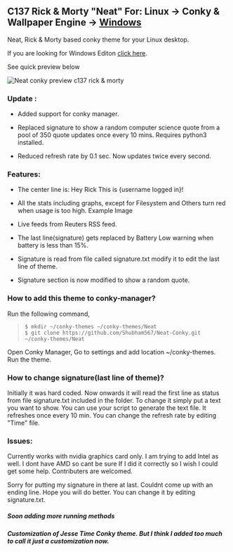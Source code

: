 ## C137 Rick & Morty "Neat" For: Linux -> Conky & Wallpaper Engine -> [Windows](https://steamcommunity.com/sharedfiles/filedetails/?id=2828268772)

Neat, Rick & Morty based conky theme for your Linux desktop.

If you are looking for Windows Editon [click here](https://steamcommunity.com/sharedfiles/filedetails/?id=2828268772).

See quick preview below

![Neat conky preview c137 rick & morty](./preview.png)

### Update :
*   Added support for conky manager.

*   Replaced signature to show a random computer science        quote from a pool of 350 quote updates once every 10        mins. Requires python3 installed.
*   Reduced refresh rate by 0.1 sec. Now updates twice          every second.

### Features:
   * The center line is: Hey Rick This is {username logged in}!

   * All the stats including graphs, except for Filesystem and Others turn red when usage is too high. Example Image

   * Live feeds from Reuters RSS feed.

   * The last line(signature) gets replaced by Battery Low warning when battery is less than 15%.

   * Signature is read from file called signature.txt modify it to edit the last line of theme.

   * Signature section is now modified to show a random quote.

### How to add this theme to conky-manager?

Run the following command,

> `$ mkdir ~/conky-themes ~/conky-themes/Neat` <br>
> `$ git clone https://github.com/Shubham567/Neat-Conky.git ~/conky-themes/Neat`

Open Conky Manager, Go to settings and add location ~/conky-themes. Run the theme.



### How to change signature(last line of theme)?
Initially it was hard coded. Now onwards it will read the first line as status from file signature.txt included in the folder. 
To change it simply put a text you want to show. You can use your script to generate the text file.
It refreshes once every 10 min. You can change the refresh rate by editing "Time" file.

### Issues:
Currently works with nvidia graphics card only. I am trying to add Intel as well. I dont have AMD so cant be sure If I did it correctly so I wish I could get some help. Contributers are welcomed.

Sorry for putting my signature in there at last. Couldnt come up with an ending line. Hope you will do better. You can change it by editing signature.txt.

##### Soon adding more running methods

##### Customization of Jesse Time Conky theme. But I think I added too much to call it just a customization now.
